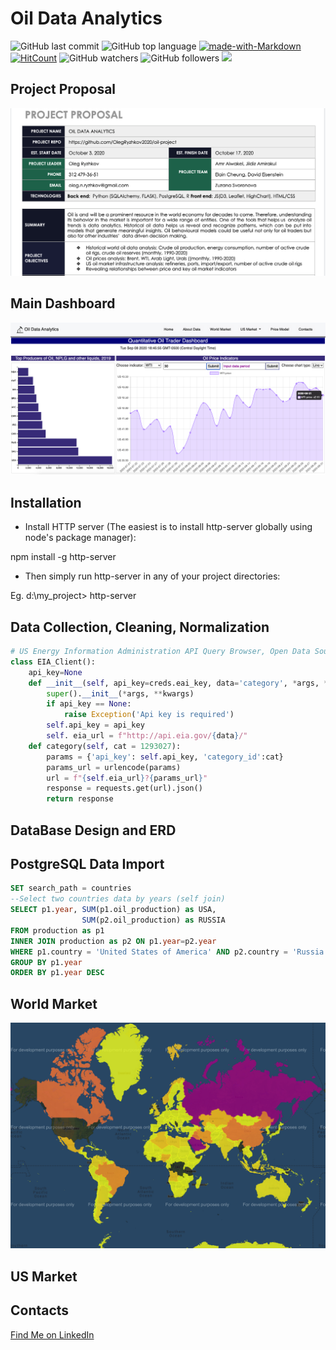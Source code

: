 # Oil Data Analytics


![GitHub last commit](https://img.shields.io/github/last-commit/OlegRyzhkov2020/oil-project)
![GitHub top language](https://img.shields.io/github/languages/top/OlegRyzhkov2020/oil-project)
[![made-with-Markdown](https://img.shields.io/badge/Made%20with-Markdown-1f425f.svg)](http://commonmark.org)
[![HitCount](http://hits.dwyl.com/OlegRyzhkov2020/oil-project.svg)](http://hits.dwyl.com/OlegRyzhkov2020/oil-project)
![GitHub watchers](https://img.shields.io/github/watchers/OlegRyzhkov2020/sql-challenge?label=Watch&style=social)
![GitHub followers](https://img.shields.io/github/followers/OlegRyzhkov2020?label=Follow&style=social)
[![](https://data.jsdelivr.com/v1/package/npm/chart.js/badge)](https://www.jsdelivr.com/package/npm/chart.js)

## Project Proposal

![dashboard_slide](images/project-proposal.png)

## Main Dashboard

![dashboard_slide](images/oil_dashboard.png)

## Installation
* Install HTTP server (The easiest is to install http-server globally using node's package manager):

npm install -g http-server

* Then simply run http-server in any of your project directories:

Eg. d:\my_project> http-server

## Data Collection, Cleaning, Normalization

```python
# US Energy Information Administration API Query Browser, Open Data Source
class EIA_Client():
    api_key=None
    def __init__(self, api_key=creds.eai_key, data='category', *args, **kwargs):
        super().__init__(*args, **kwargs)
        if api_key == None:
            raise Exception('Api key is required')
        self.api_key = api_key
        self. eia_url = f"http://api.eia.gov/{data}/"
    def category(self, cat = 1293027):
        params = {'api_key': self.api_key, 'category_id':cat}
        params_url = urlencode(params)
        url = f"{self.eia_url}?{params_url}"
        response = requests.get(url).json()
        return response
```
## DataBase Design and ERD

## PostgreSQL Data Import


```sql
SET search_path = countries
--Select two countries data by years (self join)
SELECT p1.year, SUM(p1.oil_production) as USA,
				SUM(p2.oil_production) as RUSSIA
FROM production as p1
INNER JOIN production as p2 ON p1.year=p2.year
WHERE p1.country = 'United States of America' AND p2.country = 'Russia'
GROUP BY p1.year
ORDER BY p1.year DESC
```

## World Market

![presentation_slide](images/oil_prod_2019.png)



## US Market



## Contacts
[Find Me on
LinkedIn](https://www.linkedin.com/in/oleg-n-ryzhkov/)

